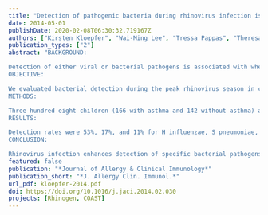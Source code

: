 ```yaml
---
title: "Detection of pathogenic bacteria during rhinovirus infection is associated with increased respiratory symptoms and asthma exacerbations"
date: 2014-05-01
publishDate: 2020-02-08T06:30:32.719167Z
authors: ["Kirsten Kloepfer", "Wai-Ming Lee", "Tressa Pappas", "Theresa Kang", "Rose Vrtis", "Mike Evans", "Ronald Gangnon", "Yury Bochkov", "Dan Jackson", "Rob Lemanske", "Jim Gern"]
publication_types: ["2"]
abstract: "BACKGROUND:

Detection of either viral or bacterial pathogens is associated with wheezing in children; however, the influence of both bacteria and viruses on illness symptoms has not been described.
OBJECTIVE:

We evaluated bacterial detection during the peak rhinovirus season in children with and without asthma to determine whether an association exists between bacterial infection and the severity of rhinovirus-induced illnesses.
METHODS:

Three hundred eight children (166 with asthma and 142 without asthma) aged 4 to 12 years provided 5 consecutive weekly nasal samples during September and scored cold and asthma symptoms daily. Viral diagnostics and quantitative PCR for Streptococcus pneumoniae, Haemophilus influenzae, and Moraxella catarrhalis were performed on all nasal samples.
RESULTS:

Detection rates were 53%, 17%, and 11% for H influenzae, S pneumoniae, and M catarrhalis, respectively, with detection of rhinovirus increasing the risk of detecting bacteria within the same sample (odds ratio [OR], 2.0; 95% CI, 1.4-2.7; P < .0001) or the following week (OR, 1.6; 95% CI, 1.1-2.4; P = .02). In the absence of rhinovirus, S pneumoniae was associated with increased cold symptoms (mean, 2.7 [95% CI, 2.0-3.5] vs 1.8 [95% CI, 1.5-2.2]; P = .006) and moderate asthma exacerbations (18% [95% CI, 12% to 27%] vs 9.2% [95% CI, 6.7% to 12%]; P = .006). In the presence of rhinovirus, S pneumoniae was associated with increased moderate asthma exacerbations (22% [95% CI, 16% to 29%] vs 15% [95% CI, 11% to 20%]; P = .01). Furthermore, M catarrhalis detected alongside rhinovirus increased the likelihood of experiencing cold symptoms, asthma symptoms, or both compared with isolated detection of rhinovirus (OR, 2.0 [95% CI, 1.0-4.1]; P = .04). Regardless of rhinovirus status, H influenzae was not associated with respiratory symptoms.
CONCLUSION:

Rhinovirus infection enhances detection of specific bacterial pathogens in children with and without asthma. Furthermore, these findings suggest that M catarrhalis and S pneumoniae contribute to the severity of respiratory tract illnesses, including asthma exacerbations."
featured: false
publication: "*Journal of Allergy & Clinical Immunology*"
publication_short: "*J. Allergy Clin. Immunol.*"
url_pdf: kloepfer-2014.pdf
doi: https://doi.org/10.1016/j.jaci.2014.02.030
projects: [Rhinogen, COAST]
---
```


